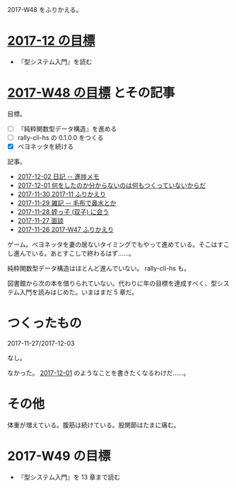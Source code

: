 2017-W48 をふりかえる。

# [2017-12 の目標][2017-11-30]

- 『型システム入門』を読む

# [2017-W48 の目標][2017-11-26] とその記事

目標。

- [ ] 『純粋関数型データ構造』を進める
- [ ] rally-cli-hs の 0.1.0.0 をつくる
- [x] ベヨネッタを続ける

記事。

- [2017-12-02 日記 -- 進捗メモ][2017-12-02]
- [2017-12-01 何をしたのか分からないのは何もつくっていないからだ][2017-12-01]
- [2017-11-30 2017-11 ふりかえり][2017-11-30]
- [2017-11-29 雑記 -- 毛布で鼻水とか][2017-11-29]
- [2017-11-28 姪っ子 (双子) に会う][2017-11-28]
- [2017-11-27 面談][2017-11-27]
- [2017-11-26 2017-W47 ふりかえり][2017-11-26]

ゲーム。ベヨネッタを妻の居ないタイミングでもやって進めている。そこはすこし進んでいる。あとすこしで終わるはず……。

純粋関数型データ構造はほとんど進んでいない。 rally-cli-hs も。

図書館から次の本を借りられていない。代わりに年の目標を達成すべく、型システム入門を読みはじめた。いまはまだ 5 章だ。

# つくったもの

2017-11-27/2017-12-03

なし。

なかった。 [2017-12-01][] のようなことを書きたくなるわけだ……。

# その他

体重が増えている。腹筋は続けている。股関節はたまに痛む。

# 2017-W49 の目標

- 『型システム入門』を 13 章まで読む

[2017-11-30]: https://blog.bouzuya.net/2017/11/30/
[2017-12-02]: https://blog.bouzuya.net/2017/12/02/
[2017-12-01]: https://blog.bouzuya.net/2017/12/01/
[2017-11-29]: https://blog.bouzuya.net/2017/11/29/
[2017-11-28]: https://blog.bouzuya.net/2017/11/28/
[2017-11-27]: https://blog.bouzuya.net/2017/11/27/
[2017-11-26]: https://blog.bouzuya.net/2017/11/26/
